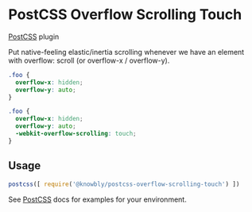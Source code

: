 # PostCSS Overflow Scrolling Touch

[PostCSS] plugin

Put native-feeling elastic/inertia scrolling whenever we have an element with overflow: scroll (or overflow-x / overflow-y).

[PostCSS]: https://github.com/postcss/postcss

```css
.foo {
  overflow-x: hidden;
  overflow-y: auto;
}
```

```css
.foo {
  overflow-x: hidden;
  overflow-y: auto;
  -webkit-overflow-scrolling: touch;
}
```

## Usage

```js
postcss([ require('@knowbly/postcss-overflow-scrolling-touch') ])
```

See [PostCSS] docs for examples for your environment.
